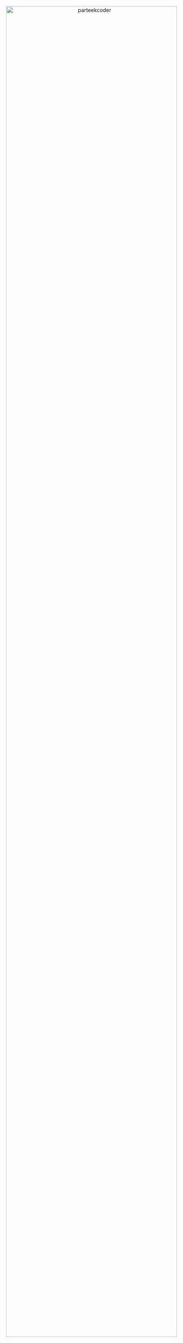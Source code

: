 <p align="center">
    <img src="https://github-readme-stats.vercel.app/api?username=parteekcoder&show_icons=true&theme=dracula&count_private=true" alt="parteekcoder" width="95%"/>
</p>
